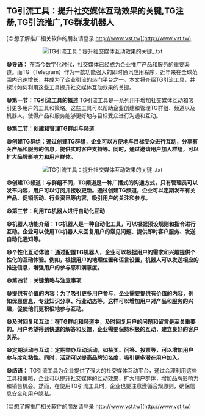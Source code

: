 ## **TG引流工具：提升社交媒体互动效果的关键,TG注册,TG引流推广,TG群发机器人**

[😍想了解推广相关软件的朋友请登录 http://www.vst.tw](http://www.vst.tw)

 <center><img src="https://vst.tw/MP4/tuiguang/png/1.png" alt="TG引流工具：提升社交媒体互动效果的关键_.txt"></center>

**😄导语：**
在当今数字化时代，社交媒体已经成为企业推广产品和服务的重要渠道。而TG（Telegram）作为一款功能强大的即时通讯应用程序，近年来在全球范围内迅速增长，并成为了企业引流的热门平台之一。本文将介绍TG引流工具，并探讨如何利用这些工具提升社交媒体互动效果的关键。

**😄第一节：TG引流工具的概述**
TG引流工具是一系列用于增加社交媒体互动和吸引更多用户的工具和策略。这些工具可以帮助企业创建和管理TG群组、频道以及机器人，使得产品和服务能够更好地与目标受众进行沟通和互动。

**😄第二节：创建和管理TG群组与频道**

**😄创建TG群组：通过创建TG群组，企业可以方便地与目标受众进行互动，分享有关产品和服务的信息，提供实时客户支持等。同时，通过邀请用户加入群组，可以扩大品牌影响力和用户群体。**

 <center><img src="https://vst.tw/MP4/tuiguang/png/6.png" alt="TG引流工具：提升社交媒体互动效果的关键_.txt"></center>

**😄创建TG频道：与群组不同，TG频道是一种广播式的沟通方式，只有管理员可以发布内容，用户可以订阅并接收更新。通过创建TG频道，企业可以定期发布有关产品、促销活动、行业资讯等内容，吸引用户的关注和参与。**

**😄第三节：利用TG机器人进行自动化互动**

**😄机器人功能介绍：TG机器人是一种自动化工具，可以根据预设规则和指令进行互动。企业可以使用TG机器人来回复用户的常见问题、提供即时客户服务、发送自动化通知等。**

**😄个性化互动体验：通过配置TG机器人，企业可以根据用户的需求和兴趣提供个性化的互动体验。例如，根据用户的地理位置和语言设置，机器人可以发送相应的推送信息，增强用户的参与感和满意度。**

**😄第四节：关键策略与注意事项**

**😄提供有价值的内容：为了吸引更多用户参与，企业需要提供有价值的内容，例如优惠信息、专业知识分享、行业动态等。这样可以增加用户对产品和服务的兴趣，促使他们更积极地参与互动。**

**😄及时回复和互动：在TG群组和频道中，及时回复用户的问题和留言是至关重要的。用户希望得到快速的解答和反馈，企业需要保持积极的互动，建立良好的客户关系。**

**😄定期活动与互动：定期举办互动活动，如抽奖、问答、投票等，可以增加用户参与度和粘性。同时，活动可以提高品牌知名度，吸引更多潜在用户加入。**

**😄结语：**
TG引流工具为企业提供了强大的社交媒体互动平台，通过合理利用这些工具和策略，企业可以提升社交媒体的互动效果，扩大用户群体，增加品牌影响力和销售机会。然而，在使用TG引流工具时，企业也要注意遵循合规原则，确保信息安全和用户隐私。

[😍想了解推广相关软件的朋友请登录 http://www.vst.tw](http://www.vst.tw)



